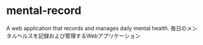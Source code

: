 # mental-record
A web application that records and manages daily mental health. 毎日のメンタルヘルスを記録および管理するWebアプリケーション
